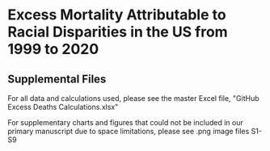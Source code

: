 # Excess Mortality Attributable to Racial Disparities in the US from 1999 to 2020

## Supplemental Files

For all data and calculations used, please see the master Excel file, "GitHub Excess Deaths Calculations.xlsx"

For supplementary charts and figures that could not be included in our primary manuscript due to space limitations, please see .png image files S1-S9
